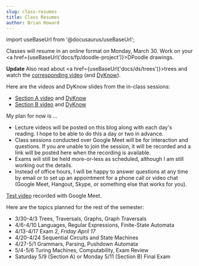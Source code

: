 ```yaml
---
slug: class-resumes
title: Class Resumes
author: Brian Howard
---
```

import useBaseUrl from '@docusaurus/useBaseUrl';

Classes will resume in an online format on Monday, March 30. Work on your <a href={useBaseUrl('docs/fp/doodle-project')}>DPoodle</a> drawings.

**Update** Also read about <a href={useBaseUrl('docs/ds/trees')}>trees</a> and watch the [corresponding video](https://drive.google.com/file/d/1f8ITxdH2qX0i8Lse-rrnEap6X3vt-njA/view) (and [DyKnow](https://drive.google.com/open?id=1-cMXKmHRLjs_8v-1MfJ89qEFEJQEYBg6)).

Here are the videos and DyKnow slides from the in-class sessions:
* [Section A video](https://drive.google.com/file/d/1fZmQwPUAvxw4woQoaCSR08lGR2yrEHIm/view) and [DyKnow](https://drive.google.com/open?id=1-bWeUimbXYiWg4LyT87PTLU2Jrif9bqj)
* [Section B video](https://drive.google.com/file/d/1oBKn6LdDb1cDz2QqVz0MbR6QiXk8alED/view) and [DyKnow](https://drive.google.com/open?id=1-fASjvsLaP0lO2r3dbjkMZc8yIsOiQXt)

My plan for now is ... <!--truncate--> 

* Lecture videos will be posted on this blog along with each day's reading. I hope to be able to do this a day or two in advance.
* Class sessions conducted over Google Meet will be for interaction and questions. If you are unable to join the session, it will be
recorded and a link will be posted here when the recording is available.
* Exams will still be held more-or-less as scheduled, although I am still working out the details.
* Instead of office hours, I will be happy to answer questions at any time by email or to set up an appointment for a phone call or video chat (Google Meet, Hangout, Skype, or something else that works for you).

[Test video](https://drive.google.com/file/d/1aHHNtoY_B1v0JsADDju_Y-bUrNHRmzcC/view) recorded with Google Meet.

Here are the topics planned for the rest of the semester:
* 3/30-4/3 Trees, Traversals, Graphs, Graph Traversals
* 4/6-4/10 Languages, Regular Expressions, Finite-State Automata
* 4/13-4/17 Exam 2, *Friday April 17*
* 4/20-4/24 Sequential Circuits and State Machines
* 4/27-5/1 Grammars, Parsing, Pushdown Automata
* 5/4-5/6 Turing Machines, Computability, Exam Review
* Saturday 5/9 (Section A) or Monday 5/11 (Section B) Final Exam